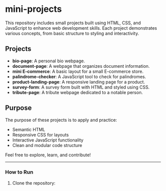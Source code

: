 # mini-projects
This repository includes small projects built using HTML, CSS, and JavaScript to enhance web development skills. Each project demonstrates various concepts, from basic structure to styling and interactivity.

## Projects
- **bio-page**: A personal bio webpage.
- **document-page**: A webpage that organizes document information.
- **mini E-commerce**: A basic layout for a small E-commerce store.
- **palindrome-checker**: A JavaScript tool to check for palindromes.
- **product-landing-page**: A responsive landing page for a product.
- **survey-form**: A survey form built with HTML and styled using CSS.
- **tribute-page**: A tribute webpage dedicated to a notable person.

## Purpose
The purpose of these projects is to apply and practice:
- Semantic HTML
- Responsive CSS for layouts
- Interactive JavaScript functionality
- Clean and modular code structure

Feel free to explore, learn, and contribute!

---

### How to Run
1. Clone the repository:
   
